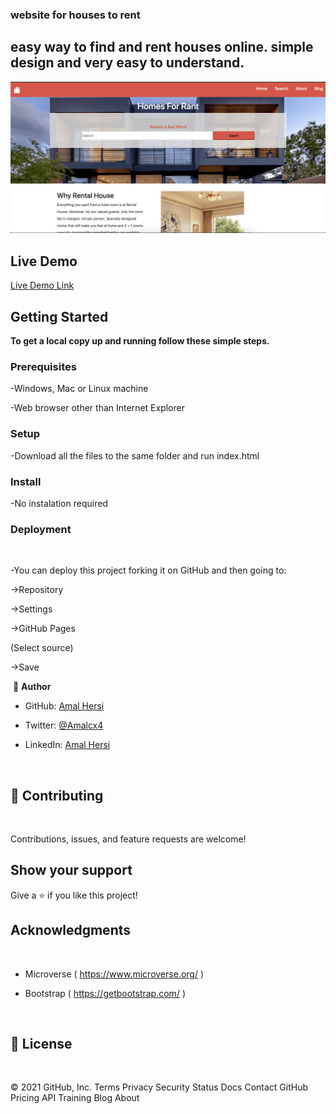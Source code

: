 ### website for houses to rent 

## easy way to find and rent houses online. simple design and very easy to understand.

<img src="images/Screen Shot 2021-03-10 at 1.02.13 AM.png">

## Live Demo

[Live Demo Link](https://amalcxc.github.io/capstone-project/)

## Getting Started

**To get a local copy up and running follow these simple steps.**

### Prerequisites

-Windows, Mac or Linux machine 

-Web browser other than Internet Explorer

### Setup

-Download all the files to the same folder and run index.html

### Install

-No instalation required

### Deployment

​

-You can deploy this project forking it on GitHub and then going to:

->Repository

->Settings

->GitHub Pages

(Select source)

->Save

​
👤 **Author**
- GitHub: [Amal Hersi](https://github.com/Amalcxc)

- Twitter: [@Amalcx4](https://twitter.com/home?lang=en)

- LinkedIn: [Amal Hersi](https://www.linkedin.com/in/amal-hersi-a29583205/)


​

## 🤝 Contributing

​

Contributions, issues, and feature requests are welcome!

## Show your support


Give a ⭐️ if you like this project!


## Acknowledgments

​

- Microverse ( https://www.microverse.org/ )

- Bootstrap ( https://getbootstrap.com/ )


​

## 📝 License

​
 
© 2021 GitHub, Inc.
Terms
Privacy
Security
Status
Docs
Contact GitHub
Pricing
API
Training
Blog
About

